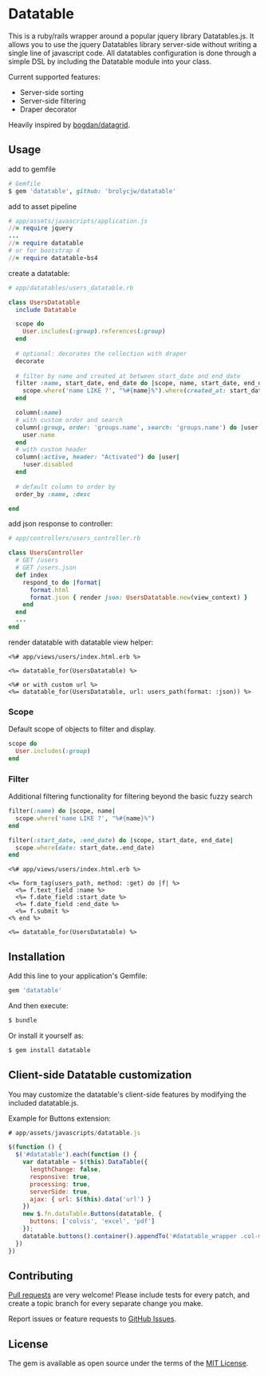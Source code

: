# Datatable
This is a ruby/rails wrapper around a popular jquery library Datatables.js. It allows you to use the jquery Datatables library server-side without writing a single line of javascript code. All datatables configuration is done through a simple DSL by including the Datatable module into your class.

Current supported features:
* Server-side sorting
* Server-side filtering
* Draper decorator

Heavily inspired by [bogdan/datagrid](https://github.com/bogdan/datagrid/tree/master/lib/datagrid).

## Usage

add to gemfile
``` ruby
# Gemfile
$ gem 'datatable', github: 'brolycjw/datatable'
```

add to asset pipeline
``` ruby
# app/assets/javascripts/application.js
//= require jquery
...
//= require datatable
# or for bootstrap 4
//= require datatable-bs4
```

create a datatable:
``` ruby
# app/datatables/users_datatable.rb

class UsersDatatable
  include Datatable

  scope do
    User.includes(:group).references(:group)
  end
  
  # optional: decorates the collection with draper
  decorate
  
  # filter by name and created_at between start_date and end_date
  filter :name, start_date, end_date do |scope, name, start_date, end_date|
    scope.where('name LIKE ?', "%#{name}%").where(created_at: start_date..end_date)
  end

  column(:name)
  # with custom order and search
  column(:group, order: 'groups.name', search: 'groups.name') do |user|
    user.name
  end
  # with custom header
  column(:active, header: "Activated") do |user|
    !user.disabled
  end
  
  # default column to order by
  order_by :name, :desc

end
```

add json response to controller:
``` ruby
# app/controllers/users_controller.rb

class UsersController
  # GET /users
  # GET /users.json
  def index
    respond_to do |format|
      format.html
      format.json { render json: UsersDatatable.new(view_context) }
    end
  end
  ...
end
```

render datatable with datatable view helper:
``` erb
<%# app/views/users/index.html.erb %>

<%= datatable_for(UsersDatatable) %>

<%# or with custom url %>
<%= datatable_for(UsersDatatable, url: users_path(format: :json)) %>
```

### Scope

Default scope of objects to filter and display.

``` ruby
scope do
  User.includes(:group)
end
```

### Filter

Additional filtering functionality for filtering beyond the basic fuzzy search

``` ruby
filter(:name) do |scope, name|
  scope.where('name LIKE ?', "%#{name}%")
end

filter(:start_date, :end_date) do |scope, start_date, end_date|
  scope.where(date: start_date..end_date)
end
```

``` erb
<%# app/views/users/index.html.erb %>

<%= form_tag(users_path, method: :get) do |f| %>
  <%= f.text_field :name %>
  <%= f.date_field :start_date %>
  <%= f.date_field :end_date %>
  <%= f.submit %>
<% end %>

<%= datatable_for(UsersDatatable) %>
```

## Installation
Add this line to your application's Gemfile:

```ruby
gem 'datatable'
```

And then execute:
```bash
$ bundle
```

Or install it yourself as:
```bash
$ gem install datatable
```

## Client-side Datatable customization
You may customize the datatable's client-side features by modifying the included datatable.js.

Example for Buttons extension:

``` js
# app/assets/javascripts/datatable.js

$(function () {
  $('#datatable').each(function () {
    var datatable = $(this).DataTable({
      lengthChange: false,
      responsive: true,
      processing: true,
      serverSide: true,
      ajax: { url: $(this).data('url') }
    })
    new $.fn.dataTable.Buttons(datatable, {
      buttons: ['colvis', 'excel', 'pdf']
    });
    datatable.buttons().container().appendTo('#datatable_wrapper .col-md-6:eq(0)')
  })
})
```


## Contributing
[Pull requests](https://github.com/brolycjw/datatable/pulls) are very welcome! Please include tests for every patch, and create a topic branch for every separate change you make.

Report issues or feature requests to [GitHub Issues](https://github.com/brolycjw/datatable/issues).

## License
The gem is available as open source under the terms of the [MIT License](https://opensource.org/licenses/MIT).
